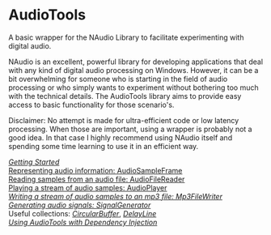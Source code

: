# AudioTools
A basic wrapper for the NAudio Library to facilitate experimenting with digital audio.    

NAudio is an excellent, powerful library for developing applications that deal with any kind of digital audio processing on Windows. However, it can be a bit overwhelming for someone who is starting in the field of audio processing or who simply wants to experiment without bothering too much with the technical details.
The AudioTools library aims to provide easy access to basic functionality for those scenario's.    
    
Disclaimer: No attempt is made for ultra-efficient code or low latency processing. When those are important, using a wrapper is probably not a good idea. In that case I highly recommend using NAudio itself and spending some time learning to use it in an efficient way.

*[Getting Started](Docs/GettingStarted.md)*    
[Representing audio information: AudioSampleFrame](Docs/AudioSampleFrame.md)   
[Reading samples from an audio file: AudioFileReader](Docs/AudioFileReader.md)   
[Playing a stream of audio samples: AudioPlayer](Docs/AudioPlayer.md)       
*[Writing a stream of audio samples to an mp3 file: Mp3FileWriter](Docs/Mp3FileWriter.md)*    
*[Generating audio signals: SignalGenerator](Docs/SignalGenerator.md)*    
Useful collections: *[CircularBuffer](Docs/circularBuffer.md)*, *[DelayLine](Docs/DelayLine.md)*     
*[Using AudioTools with Dependency Injection](Docs/DependencyInjection.md)*
  
